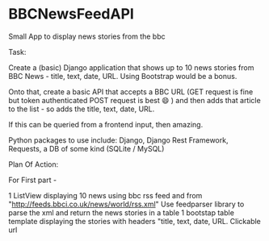 # BBCNewsFeedAPI
Small App to display news stories from the bbc





Task:

Create a (basic) Django application that shows up to 10 news stories from BBC News - title, text, date, URL. Using Bootstrap would be a bonus. 

Onto that, create a basic API that accepts a BBC URL (GET request is fine but token authenticated POST request is best :smile: ) and then adds that article to the list - so adds the title, text, date, URL.

If this can be queried from a frontend input, then amazing. 

Python packages to use include: Django, Django Rest Framework, Requests, a DB of some kind (SQLite / MySQL) 



Plan Of Action:

For First part -

1 ListView displaying 10 news using bbc rss feed and from "http://feeds.bbci.co.uk/news/world/rss.xml"
Use feedparser library to parse the xml and return the news stories in a table
1 bootstap table template displaying the stories with headers "title, text, date, URL. Clickable url 




